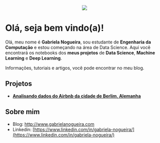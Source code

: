 <div style="text-align:center"><img src="https://1.bp.blogspot.com/-I1ExWT8REoY/XtroFb7Vd9I/AAAAAAAAFag/5SKxRF1g8Y0G7yipPZSYLU6Ct9493n4bwCK4BGAsYHg/d/head-github.png" /></div>

# Olá, seja bem vindo(a)!
Olá, meu nome é **Gabriela Nogueira**, sou estudante de **Engenharia da Computação** e estou começando na área de Data Science. Aqui você encontrará os notebooks dos **meus projetos** de **Data Science**, **Machine Learning** e **Deep Learning**.

Informações, tutoriais e artigos, você pode encontrar no meu blog.

## Projetos

 - **[Analisando dados do Airbnb da cidade de Berlim, Alemanha](https://github.com/gabriela-nogueira/analise-airbnb-berlim)**  

## Sobre mim

 - Blog: http://www.gabrielanogueira.com
 - Linkedin: [https://www.linkedin.com/in/gabriela-nogueira/](https://www.linkedin.com/in/gabriela-nogueira/)
